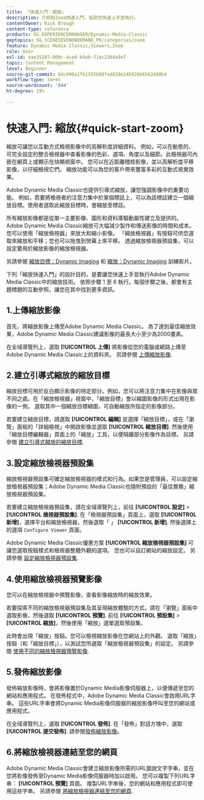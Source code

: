 ```yaml
---
title: 「快速入門：縮放」
description: 介紹和Zoom快速入門，協助您快速上手並執行。
contentOwner: Rick Brough
content-type: reference
products: SG_EXPERIENCEMANAGER/Dynamic-Media-Classic
geptopics: SG_SCENESEVENONDEMAND_PK/categories/zoom
feature: Dynamic Media Classic,Viewers,Zoom
role: User
exl-id: eae35207-000c-4ced-b9ab-714c2384a9e7
topic: Content Management
level: Beginner
source-git-commit: 8dc990a1fb1355b00fa4839e14b92bb6562d40b4
workflow-type: tm+mt
source-wordcount: '844'
ht-degree: 19%

---
```


# 快速入門: 縮放{#quick-start-zoom}

縮放可讓您以互動方式檢視影像中的高解析度詳細資料。 例如，可以在動態的、可完全設定的整合檢視器中查看影像的色彩、選項、角度以及細節。此檢視器可內嵌在網頁上或顯示在快顯視窗中。 您可以在近距離稽核影像，並以高解析度平移影像，以仔細檢視它們。 縮放功能可以為您的客戶帶來豐富多彩的互動式視覺效果。

Adobe Dynamic Media Classic也提供引導式縮放，讓您強調影像中的重要功能。 例如，若要將檢視者的注意力集中於某個標誌上，可以為該標誌建立一個縮放目標。使用者選取此縮放目標時，會縮放至標誌。

所有縮放影像都是從單一主要影像、圖形和資料庫驅動屬性建立及提供的。 Adobe Dynamic Media Classic縮放可大幅減少製作和傳送影像的時間和成本。 您可以使用「縮放檢視器」來放大和縮小影像。 「縮放檢視器」有按鈕可供您選取來縮放和平移；您也可以拖曳到熒幕上來平移。 透過縮放檢視器預設集，可以設定要用於縮放影像的縮放檢視器。

另請參閱 [縮放目標：Dynamic Imaging](https://s7d5.scene7.com/s7viewers/html5/VideoViewer.html?videoserverurl=https://s7d5.scene7.com/is/content/&amp;emailurl=https://s7d5.scene7.com/s7/emailFriend&amp;serverUrl=https://s7d5.scene7.com/is/image/&amp;config=Scene7SharedAssets/Universal_HTML5_Video&amp;contenturl=https://s7d5.scene7.com/skins/&amp;asset=S7tutorials/559_Zoom%20Target%20Tool_converted%20renamed_Dynamic%20Imaging-AVS) 和 [縮放：Dynamic Imaging](https://s7d5.scene7.com/s7viewers/html5/VideoViewer.html?videoserverurl=https://s7d5.scene7.com/is/content/&amp;emailurl=https://s7d5.scene7.com/s7/emailFriend&amp;serverUrl=https://s7d5.scene7.com/is/image/&amp;config=Scene7SharedAssets/Universal_HTML5_Video&amp;contenturl=https://s7d5.scene7.com/skins/&amp;asset=S7tutorials/560_Zoom_converted%20renamed_Dynamic%20Imaging-AVS) 訓練影片。

下列「縮放快速入門」的設計目的，是要讓您快速上手並執行Adobe Dynamic Media Classic中的縮放技術。 依照步驟 1 至 6 執行。每個步驟之後，都會有主題標題的互動參照，讓您在其中找到更多資訊。

## 1.上傳縮放影像

首先，將縮放影像上傳至Adobe Dynamic Media Classic。 為了達到最佳縮放效果，Adobe Dynamic Media Classic建議影像的最長大小至少為2000畫素。

在全域導覽列上，選取 **[!UICONTROL 上傳]** 將影像從您的電腦或網路上傳至Adobe Dynamic Media Classic上的資料夾。 另請參閱 [上傳縮放影像](uploading-zoom-images.md#uploading_zoom_images).

## 2.建立引導式縮放的縮放目標

縮放目標可用於反白顯示影像的特定部分。例如，您可以將注意力集中在影像與眾不同之處。在「縮放檢視器」視窗中，「縮放目標」會以縮圖影像的形式出現在影像的一側。 選取其中一個縮放目標縮圖，可自動縮放所指定的影像部分。

若要建立縮放目標，請選取 **[!UICONTROL 編輯]** 並選擇「縮放目標」，或在「瀏覽」面板的「詳細檢視」中開啟影像並選取 **[!UICONTROL 縮放目標]**. 然後使用「縮放目標編輯器」頁面上的「縮放」工具，以便隔離部分影像作為目標。 另請參閱 [建立引導式縮放的縮放目標](creating-zoom-targets-guided-zoom.md#creating_zoom_targets_for_guided_zoom).

## 3.設定縮放檢視器預設集

縮放檢視器預設集可確定縮放檢視器的樣式和行為。如果您是管理員，可以設定縮放檢視器預設集；Adobe Dynamic Media Classic也隨附預設的「最佳實務」縮放檢視器預設集。

若要建立縮放檢視器預設集，請在全域導覽列上，前往 **[!UICONTROL 設定]** > **[!UICONTROL 檢視器預設集]**. 在「檢視器預設集」頁面上，選取 **[!UICONTROL 新增]**，選擇平台和縮放檢視器，然後選取「 」 **[!UICONTROL 新增]**. 然後選擇上的選項 `Configure Viewer` 頁面。

Adobe Dynamic Media Classic優惠方案 **[!UICONTROL 縮放檢視器預設集]** 可讓您選取按鈕樣式和檢視器整體外觀的選項。 您也可以自訂網站的縮放設定。 另請參閱 [設定縮放檢視器預設集](setting-zoom-viewer-presets.md#setting_up_zoom_viewer_presets).

## 4.使用縮放檢視器預覽影像

您可以在縮放檢視器中預覽影像，查看影像縮放時的縮放效果。

若要探索不同的縮放檢視器預設集及其呈現縮放體驗的方式，請在「瀏覽」面板中選取影像，然後選取 **[!UICONTROL 預覽]**. 前往 **[!UICONTROL 預設集]** > **[!UICONTROL 縮放]**，然後使用「縮放」選單選取預設集。

此時會出現「縮放」按鈕。您可以檢視縮放影像在您網站上的外觀。 選取「縮放」按鈕（和「縮放目標」），以測試您所選取「縮放檢視器預設集」的設定。 另請參閱 [使用不同的縮放檢視器預覽影像](previewing-image-assets-different-zoom.md#previewing_image_assets_with_different_zoom_viewers).

## 5.發佈縮放影像

發佈縮放影像時，會將影像置於Dynamic Media影像伺服器上，以便傳遞至您的網站和應用程式。 在發佈程式中，Adobe Dynamic Media Classic會啟用URL字串。 這些URL字串會將Dynamic Media影像伺服器的縮放影像呼叫至您的網站或應用程式。

在全域導覽列上，選取 **[!UICONTROL 發佈]**. 在「發佈」對話方塊中，選取 **[!UICONTROL 提交發佈]**. 請參閱[發佈縮放影像](publishing-zoom-images.md#publishing_zoom_images)。

## 6.將縮放檢視器連結至您的網頁

Adobe Dynamic Media Classic會建立縮放影像所需的URL圖說文字字串，並在您將影像發佈至Dynamic Media影像伺服器時加以啟用。 您可以複製下列URL字串： **[!UICONTROL 預覽]** 頁面。 複製URL字串後，您的網站和應用程式即可使用這些字串。 另請參閱 [將縮放檢視器連結至您的網頁](linking-zoom-viewers-web-pages.md#linking_zoom_viewers_to_your_web_pages).
